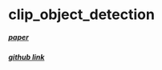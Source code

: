 # clip_object_detection


##### [paper](https://arxiv.org/abs/2103.00020)
##### [github link](https://github.com/openai/CLIP)
